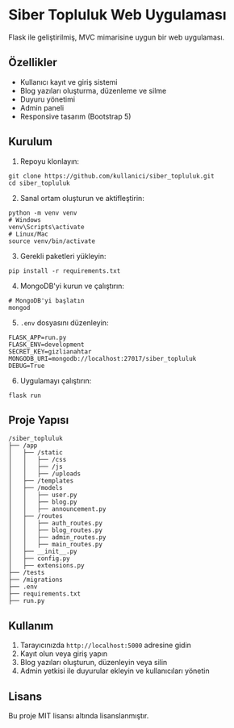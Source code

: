 # Siber Topluluk Web Uygulaması

Flask ile geliştirilmiş, MVC mimarisine uygun bir web uygulaması.

## Özellikler

- Kullanıcı kayıt ve giriş sistemi
- Blog yazıları oluşturma, düzenleme ve silme
- Duyuru yönetimi
- Admin paneli
- Responsive tasarım (Bootstrap 5)

## Kurulum

1. Repoyu klonlayın:
```
git clone https://github.com/kullanici/siber_topluluk.git
cd siber_topluluk
```

2. Sanal ortam oluşturun ve aktifleştirin:
```
python -m venv venv
# Windows
venv\Scripts\activate
# Linux/Mac
source venv/bin/activate
```

3. Gerekli paketleri yükleyin:
```
pip install -r requirements.txt
```

4. MongoDB'yi kurun ve çalıştırın:
```
# MongoDB'yi başlatın
mongod
```

5. `.env` dosyasını düzenleyin:
```
FLASK_APP=run.py
FLASK_ENV=development
SECRET_KEY=gizlianahtar
MONGODB_URI=mongodb://localhost:27017/siber_topluluk
DEBUG=True
```

6. Uygulamayı çalıştırın:
```
flask run
```

## Proje Yapısı

```
/siber_topluluk
├── /app
│   ├── /static
│   │   ├── /css
│   │   ├── /js
│   │   ├── /uploads
│   ├── /templates
│   ├── /models
│   │   ├── user.py
│   │   ├── blog.py
│   │   ├── announcement.py
│   ├── /routes
│   │   ├── auth_routes.py
│   │   ├── blog_routes.py
│   │   ├── admin_routes.py
│   │   ├── main_routes.py
│   ├── __init__.py
│   ├── config.py
│   ├── extensions.py
├── /tests
├── /migrations
├── .env
├── requirements.txt
├── run.py
```

## Kullanım

1. Tarayıcınızda `http://localhost:5000` adresine gidin
2. Kayıt olun veya giriş yapın
3. Blog yazıları oluşturun, düzenleyin veya silin
4. Admin yetkisi ile duyurular ekleyin ve kullanıcıları yönetin

## Lisans

Bu proje MIT lisansı altında lisanslanmıştır. 